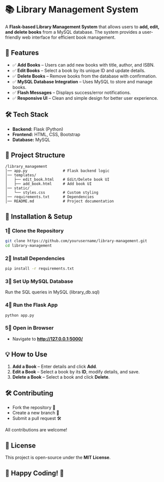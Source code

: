 # 📚 Library Management System

A **Flask-based Library Management System** that allows users to **add, edit, and delete books** from a MySQL database. The system provides a user-friendly web interface for efficient book management.

## 🚀 Features

* ✅ **Add Books** – Users can add new books with title, author, and ISBN.
* ✅ **Edit Books** – Select a book by its unique ID and update details.
* ✅ **Delete Books** – Remove books from the database with confirmation.
* ✅ **MySQL Database Integration** – Uses MySQL to store and manage books.
* ✅ **Flash Messages** – Displays success/error notifications.
* ✅ **Responsive UI** – Clean and simple design for better user experience.

## 🛠️ Tech Stack

* **Backend:** Flask (Python)
* **Frontend:** HTML, CSS, Bootstrap
* **Database:** MySQL

## 💂️ Project Structure

```
/library_management
│── app.py                # Flask backend logic
│── templates/
│   ├── edit_book.html    # Edit/Delete book UI
│   ├── add_book.html     # Add book UI
│── static/
│   └── styles.css        # Custom styling
│── requirements.txt      # Dependencies
│── README.md             # Project documentation
```

## 🎯 Installation & Setup

### 1⃣ Clone the Repository

```bash
git clone https://github.com/yourusername/library-management.git
cd library-management
```

### 2⃣ Install Dependencies

```bash
pip install -r requirements.txt
```

### 3⃣ Set Up MySQL Database

Run the SQL queries in MySQL (library_db.sql)

### 4⃣ Run the Flask App

```bash
python app.py
```

### 5⃣ Open in Browser
* Navigate to **http://127.0.0.1:5000/**

## 💡 How to Use

1. **Add a Book** – Enter details and click **Add**.
2. **Edit a Book** – Select a book by its **ID**, modify details, and save.
3. **Delete a Book** – Select a book and click **Delete**.

## 🛠️ Contributing

* Fork the repository 🍴
* Create a new branch 🌿
* Submit a pull request 🛠️

All contributions are welcome!

## 🐝 License

This project is open-source under the **MIT License**.

## 🚀 **Happy Coding!** 🎉
